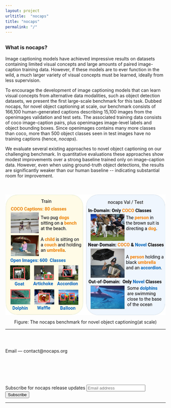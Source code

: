 ```yaml
---
layout: project
urltitle:  "nocaps"
title: "nocaps"
permalink: "/"
---
```


<div class="row" style="margin-top:30px;">
  <div class="col-xs-12 col-sm-6">
    <h3>What is nocaps?</h3>
    <p style="margin-top: 12px;">
      Image captioning models have achieved impressive results on datasets containing limited visual concepts and large amounts of paired image-caption training data. However, if these models are to ever function in the wild, a much larger variety of visual concepts must be learned, ideally from less supervision.</p>
      <p>
      To encourage the development of image captioning models that can learn visual concepts from alternative data modalities, such as object detection datasets, we present the first large-scale benchmark for this task. Dubbed <span style="font-weight: 400">nocaps</span>, for novel object captioning at scale, our benchmark consists of 166,100 human-generated captions describing 15,100 images from the openimages validation and test sets. The associated training data consists of coco image-caption pairs, plus openimages image-level labels and object bounding boxes. Since openimages contains many more classes than coco, more than 500 object classes seen in test images have no training captions (hence, <span><i>nocaps</i></span>).</p>
      <p>
        We evaluate several existing approaches to novel object captioning on our challenging benchmark. In quantitative evaluations these approaches show modest improvements over a strong baseline trained only on image-caption data. However, even when using ground-truth object detections, the results are significantly weaker than our human baseline -- indicating substantial room for improvement.
    </p>
  </div>
  <div class="col-xs-12 col-sm-6">
    <img src="/static/img/paper/teaser.jpg" style="margin-top: 37px;">
    <p style="font-size: 14px; text-align: center; margin-top: 10px;">
      Figure: The nocaps benchmark  for  novel  object  captioning(at scale)
    </p>
  </div>
</div>
<!--   <div class="col-xs-12">
    <span style="color:#e74c3c;font-weight:400;">Sep 2018</span> — Winners of the Visual Dialog challenge 2018 announced! Complete leaderboard <a href="/challenge/2018#leaderboard">here</a>.<br>
    <span style="color:#e74c3c;font-weight:400;">Jun 2018</span> — <a href="/challenge/2018">Visual Dialog challenge 2018 announced</a> on the <a href="/data">VisDial v1.0 dataset</a>!<br>
    <span style="color:#e74c3c;font-weight:400;">Jun 2018</span> — <a href="//github.com/batra-mlp-lab/visdial-rl">PyTorch code for "Learning Cooperative Visual Dialog Agents with Deep Reinforcement Learning" is now available!</a><br>
    <span style="color:#e74c3c;font-weight:400;">Apr 2017</span> — <a href="//github.com/batra-mlp-lab/visdial">Torch code for training/evaluating Visual Dialog models</a>, <a href="https://github.com/batra-mlp-lab/visdial#download-extracted-features--pretrained-models">pretrained models</a> and <a href="http://demo.visualdialog.org">Visual Chatbot demo</a> are now available!<br>
    <span style="color:#e74c3c;font-weight:400;">Mar 2017</span> — <a href="/data">VisDial v0.9 dataset</a> and <a href="//github.com/batra-mlp-lab/visdial-amt-chat">code for real-time chat interface used to collect data on AMT</a> are now available!<br>
  </div>
</div> -->
<hr>


<!-- <div class="row">
  <div class="col-xs-12">
      <h2>Visual Chatbot demo</h2>
  </div>
  <a name="demo"></a>
  <div class="col-xs-12">
    <p class="text-center" id="demo-embed">
      <iframe src="https://visualchatbot.cloudcv.org" width="400" height="640"></iframe>
    </p>
  </div>
</div> -->

<div class="row">
  <div class="col-xs-12 col-sm-6">
    <div style="height: 115px; padding-top: 45px;">
      <span style="font-weight:400; padding-top: 58px;">Email</span> — contact@nocaps.org
      <br>
      <br>
    </div>
  </div>
  <div class="col-sm-6">
    <form action="https://tinyletter.com/visualdialog" method="post" target="popupwindow" onsubmit="window.open('https://tinyletter.com/visualdialog', 'popupwindow', 'scrollbars=yes,width=800,height=600');return true">
      <div class="form-group">
        <label class="control-label" for="tlemail">Subscribe for nocaps release updates</label>
        <input class="form-control" type="text" name="email" id="tlemail" placeholder="Email address"/>
      </div>
      <input type="hidden" value="1" name="embed"/>
      <button class="btn btn-primary" type="submit">Subscribe</button>
    </form>
  </div>
</div>
<hr>

<!-- <a class="anchor" name="/bibtex"></a>
<div class="row">
    <div class="col-xs-12">
        <h3>nocaps</h3>
    </div>
    <div class="col-xs-12" style="margin-top: 3px; color: #666;">
        Harsh Aggarwal, Karan Desai, Xinlei Chen, Rishabh Jain, Dhruv Batra, Devi Parikh, Stefan Lee, Peter Anderson
    </div>
    <div class="col-xs-12" style="margin-top: 3px; color: #666;">
      CVPR 2017 (Spotlight) [<a href="bib/visdial.bib.txt">Bibtex</a>] [<a href="//arxiv.org/abs/1611.08669">PDF</a>] [<a href="//github.com/batra-mlp-lab/visdial">Code</a>]
    </div>
</div>
<div class="row">
    <div class="col-xs-12">
        <a href="//arxiv.org/abs/1611.08669"><img class="thumb" src="/static/img/visdial/thumb.jpg"></a>
    </div>
</div>

<a name="/data"></a>
<hr>
 -->
<!-- {% if page.acknowledgements %}
<a class="anchor" name="/acknowledgements"></a>
<div class="row">
  <div class="col-xs-12">
    <h2>Acknowledgements</h2>
  </div>
</div>
<div class="row">
  <div class="col-xs-12">
    <p>
      {{ page.acknowledgements }}
    </p>
  </div>
</div>
{% endif %} -->
